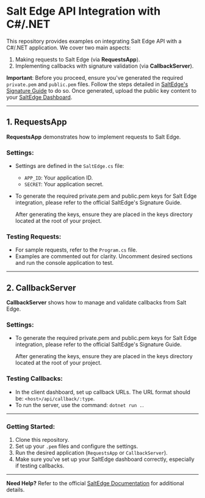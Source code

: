 # **Salt Edge API Integration with C#/.NET**

This repository provides examples on integrating Salt Edge API with a C#/.NET application. We cover two main aspects:
1. Making requests to Salt Edge (via **RequestsApp**).
2. Implementing callbacks with signature validation (via **CallbackServer**).

**Important**: Before you proceed, ensure you've generated the required `private.pem` and `public.pem` files. Follow the steps detailed in [SaltEdge's Signature Guide](https://docs.saltedge.com/v6/#security-signature) to do so. Once generated, upload the public key content to your [SaltEdge Dashboard](https://www.saltedge.com/clients/api_keys).

---

## **1. RequestsApp**

**RequestsApp** demonstrates how to implement requests to Salt Edge.

### **Settings:**
- Settings are defined in the `SaltEdge.cs` file:
    - `APP_ID`: Your application ID.
    - `SECRET`: Your application secret.
- To generate the required private.pem and public.pem keys for Salt Edge integration, please refer to the official SaltEdge's Signature Guide.

  After generating the keys, ensure they are placed in the keys directory located at the root of your project.

### **Testing Requests:**
- For sample requests, refer to the `Program.cs` file.
- Examples are commented out for clarity. Uncomment desired sections and run the console application to test.

---

## **2. CallbackServer**

**CallbackServer** shows how to manage and validate callbacks from Salt Edge.

### **Settings:**
- To generate the required private.pem and public.pem keys for Salt Edge integration, please refer to the official SaltEdge's Signature Guide.

  After generating the keys, ensure they are placed in the keys directory located at the root of your project.

### **Testing Callbacks:**
- In the client dashboard, set up callback URLs. The URL format should be: `<host>/api/callback/:type`.
- To run the server, use the command: `dotnet run .`.

---

### **Getting Started:**
1. Clone this repository.
2. Set up your `.pem` files and configure the settings.
3. Run the desired application (`RequestsApp` or `CallbackServer`).
4. Make sure you've set up your SaltEdge dashboard correctly, especially if testing callbacks.

---

**Need Help?** Refer to the official [SaltEdge Documentation](https://docs.saltedge.com/) for additional details.
